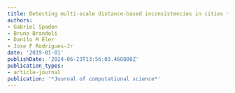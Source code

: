 ```yaml
---
title: Detecting multi-scale distance-based inconsistencies in cities through complex-networks
authors:
- Gabriel Spadon
- Bruno Brandoli
- Danilo M Eler
- Jose F Rodrigues-Jr
date: '2019-01-01'
publishDate: '2024-06-23T13:56:03.468800Z'
publication_types:
- article-journal
publication: '*Journal of computational science*'
---
```

